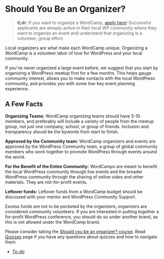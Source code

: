 # Should You Be an Organizer?

> **tl;dr:** If you want to organize a WordCamp, [apply here](https://make.wordpress.org/community/handbook/wordcamp-organizer-handbook/become-an-organizer/organizer-application/ "Organizer Application")! Successful applicants are already active in their local WP community where they want to organize an event and understand that organizing is a volunteer, group effort.

Local organizers are what make each WordCamp unique. Organizing a WordCamp is a volunteer labor of love for WordPress and your local community.

If you’ve never organized a large event before, we suggest that you start by organizing a WordPress meetup first for a few months. This helps gauge community interest, allows you to make contacts with the local WordPress community, and provides you with some low-key event planning experience. 

## A Few Facts

**Organizing Teams:** WordCamp organizing teams should have 5-10 members, and preferably will include a variety of people from the meetup group, not just one company, school, or group of friends. Inclusion and transparency should be the bywords from start to finish.

**Approved by the Community team:** WordCamp organizers and events are approved by the WordPress Community team, a group of global community members who work together to promote WordPress through events around the world.

**For the Benefit of the Entire Community:** WordCamps are meant to benefit the local WordPress community through live events and the broader WordPress community through the sharing of online video and other materials. They are not-for-profit events.

**Leftover funds:** Leftover funds from a WordCamp budget should be discussed with your mentor and WordPress Community Support.

Excess funds are not to be pocketed by the organizers; organizers are considered community volunteers. If you are interested in putting together a for-profit WordPress conference, you should do so under another brand, as this is not allowed under the WordCamp brand.

Please consider taking the [Should you be an organizer? course](https://wordpress.org/contributor-training/quiz/should-you-be-an-organizer/). Read [Quizzes](https://make.wordpress.org/community/handbook/wordcamp-organizer/quizzes/) page if you have any questions about quizzes and how to navigate them.

*   [To-do](# "To-do")